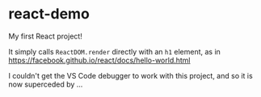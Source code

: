 # react-demo
My first React project!

It simply calls `ReactDOM.render` directly with an `h1` element, as in
https://facebook.github.io/react/docs/hello-world.html

I couldn't get the VS Code debugger to work with this project, and so it is now superceded by ...

